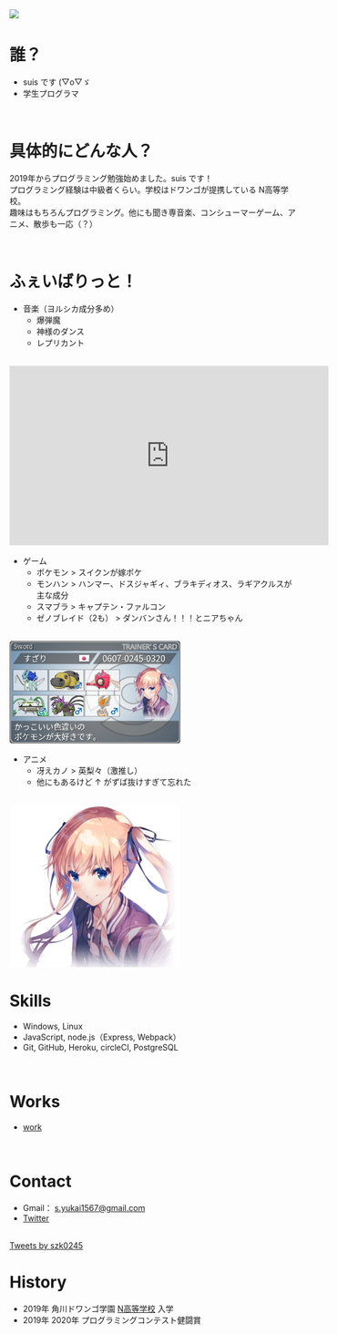 <img src="./img/seaMyShadow.png" width="500">

<br>

# 誰？
- suis です (▽o▽ゞ
- 学生プログラマ

<br>

# 具体的にどんな人？
2019年からプログラミング勉強始めました。suis です！  
プログラミング経験は中級者くらい。学校はドワンゴが提携している N高等学校。  
趣味はもちろんプログラミング。他にも聞き専音楽、コンシューマーゲーム、アニメ、散歩も一応（？）

<br>

# ふぇいばりっと！
* 音楽（ヨルシカ成分多め）
  * 爆弾魔
  * 神様のダンス
  * レプリカント  
<br>
<iframe width="560" height="315" src="https://www.youtube.com/embed/F64yFFnZfkI" frameborder="0" allow="accelerometer; autoplay; clipboard-write; encrypted-media; gyroscope; picture-in-picture" allowfullscreen></iframe>

<br>

* ゲーム
  * ポケモン > スイクンが嫁ポケ
  * モンハン > ハンマー、ドスジャギィ、ブラキディオス、ラギアクルスが主な成分
  * スマブラ > キャプテン・ファルコン
  * ゼノブレイド（2も） > ダンバンさん！！！とニアちゃん  

<br>

<img src="./img/trainerCard.png" width="300">

<br>

* アニメ
  * 冴えカノ > 英梨々（激推し）
  * 他にもあるけど ↑ がずば抜けすぎて忘れた  
<br>

<img src="./img/eriri2.png" width="300">

<br>
  
# Skills
- Windows, Linux
- JavaScript, node.js（Express, Webpack）
- Git, GitHub, Heroku, circleCI, PostgreSQL

<br>

# Works
* [work](https://suissan.github.io/proCon2020/laterRock-paper-scissors.html)

<br>

# Contact
- Gmail： s.yukai1567@gmail.com
- [Twitter](https://mobile.twitter.com/szk0245)  
<br>
<a class="twitter-timeline" data-width="500" data-height="500" data-theme="dark" href="https://twitter.com/szk0245?ref_src=twsrc%5Etfw">Tweets by szk0245</a> <script async src="https://platform.twitter.com/widgets.js" charset="utf-8"></script>

<br>

# History
- 2019年 角川ドワンゴ学園 [N高等学校](URL) 入学
- 2019年 2020年 プログラミングコンテスト健闘賞
